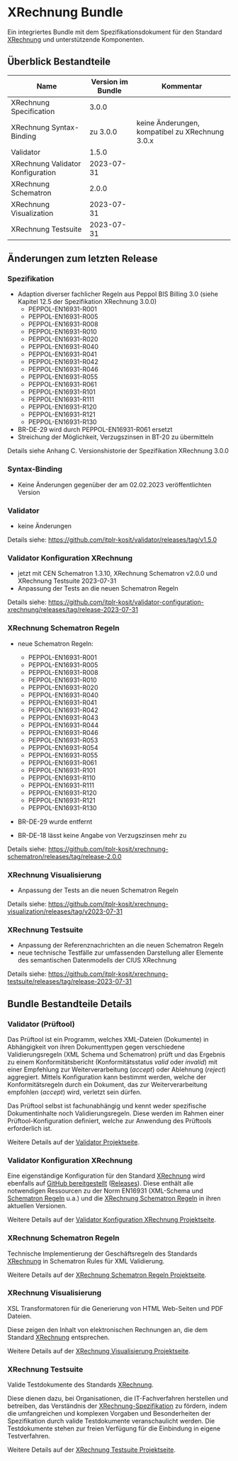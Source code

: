 # XRechnung Bundle

Ein integriertes Bundle mit dem Spezifikationsdokument für den Standard [XRechnung](https://xeinkauf.de/xrechnung/) und unterstützende Komponenten.

## Überblick Bestandteile

| Name                               | Version im Bundle | Kommentar |
|------------------------------------|-------------------|-----------|
| XRechnung Specification            | 3.0.0       |           |
| XRechnung Syntax-Binding           | zu 3.0.0       | keine Änderungen, kompatibel zu XRechnung 3.0.x |
| Validator                          | 1.5.0           |           |
| XRechnung Validator Konfiguration  | 2023-07-31      |           |
| XRechnung Schematron               | 2.0.0           |           |
| XRechnung Visualization            | 2023-07-31           |           |
| XRechnung Testsuite                | 2023-07-31          |           |

## Änderungen zum letzten Release

### Spezifikation

* Adaption diverser fachlicher Regeln aus Peppol BIS Billing 3.0 (siehe Kapitel 12.5 der Spezifikation XRechnung 3.0.0)
  * PEPPOL-EN16931-R001
  * PEPPOL-EN16931-R005
  * PEPPOL-EN16931-R008
  * PEPPOL-EN16931-R010
  * PEPPOL-EN16931-R020
  * PEPPOL-EN16931-R040
  * PEPPOL-EN16931-R041
  * PEPPOL-EN16931-R042
  * PEPPOL-EN16931-R046
  * PEPPOL-EN16931-R055
  * PEPPOL-EN16931-R061
  * PEPPOL-EN16931-R101
  * PEPPOL-EN16931-R111
  * PEPPOL-EN16931-R120
  * PEPPOL-EN16931-R121
  * PEPPOL-EN16931-R130
* BR-DE-29 wird durch PEPPOL-EN16931-R061 ersetzt
* Streichung der Möglichkeit, Verzugszinsen in BT-20 zu übermitteln

Details siehe Anhang C. Versionshistorie der Spezifikation XRechnung 3.0.0

### Syntax-Binding

* Keine Änderungen gegenüber der am 02.02.2023 veröffentlichten Version

### Validator

* keine Änderungen

Details siehe: https://github.com/itplr-kosit/validator/releases/tag/v1.5.0

### Validator Konfiguration XRechnung

* jetzt mit CEN Schematron 1.3.10, XRechnung Schematron v2.0.0 und XRechnung Testsuite 2023-07-31
* Anpassung der Tests an die neuen Schematron Regeln

Details siehe: https://github.com/itplr-kosit/validator-configuration-xrechnung/releases/tag/release-2023-07-31

### XRechnung Schematron Regeln

* neue Schematron Regeln:

  * PEPPOL-EN16931-R001
  * PEPPOL-EN16931-R005
  * PEPPOL-EN16931-R008
  * PEPPOL-EN16931-R010
  * PEPPOL-EN16931-R020
  * PEPPOL-EN16931-R040
  * PEPPOL-EN16931-R041
  * PEPPOL-EN16931-R042
  * PEPPOL-EN16931-R043
  * PEPPOL-EN16931-R044
  * PEPPOL-EN16931-R046
  * PEPPOL-EN16931-R053
  * PEPPOL-EN16931-R054
  * PEPPOL-EN16931-R055
  * PEPPOL-EN16931-R061
  * PEPPOL-EN16931-R101
  * PEPPOL-EN16931-R110
  * PEPPOL-EN16931-R111
  * PEPPOL-EN16931-R120
  * PEPPOL-EN16931-R121
  * PEPPOL-EN16931-R130

* BR-DE-29 wurde entfernt
* BR-DE-18 lässt keine Angabe von Verzugszinsen mehr zu

Details siehe: https://github.com/itplr-kosit/xrechnung-schematron/releases/tag/release-2.0.0

### XRechnung Visualisierung

* Anpassung der Tests an die neuen Schematron Regeln

Details siehe: https://github.com/itplr-kosit/xrechnung-visualization/releases/tag/v2023-07-31

### XRechnung Testsuite

* Anpassung der Referenznachrichten an die neuen Schematron Regeln
* neue technische Testfälle zur umfassenden Darstellung aller Elemente des semantischen Datenmodells der CIUS XRechnung

Details siehe: https://github.com/itplr-kosit/xrechnung-testsuite/releases/tag/release-2023-07-31

## Bundle Bestandteile Details

### Validator (Prüftool)

Das Prüftool ist ein Programm, welches XML-Dateien (Dokumente) in Abhängigkeit von ihren Dokumenttypen gegen verschiedene Validierungsregeln (XML Schema und Schematron) prüft und das Ergebnis zu einem Konformitätsbericht (Konformitätsstatus *valid* oder *invalid*) mit einer Empfehlung zur Weiterverarbeitung (*accept*) oder Ablehnung (*reject*) aggregiert. Mittels Konfiguration kann bestimmt werden, welche der Konformitätsregeln durch ein Dokument, das zur Weiterverarbeitung empfohlen (*accept*) wird, verletzt sein dürfen.

Das Prüftool selbst ist fachunabhängig und kennt weder spezifische Dokumentinhalte noch Validierungsregeln. Diese werden im Rahmen einer Prüftool-Konfiguration definiert, welche zur Anwendung des Prüftools erforderlich ist.

Weitere Details auf der [Validator Projektseite](https://github.com/itplr-kosit/validator).

### Validator Konfiguration XRechnung

Eine eigenständige Konfiguration für den Standard [XRechnung](https://xeinkauf.de/xrechnung/) wird ebenfalls auf [GitHub bereitgestellt](https://github.com/itplr-kosit/validator-configuration-xrechnung) ([Releases](https://github.com/itplr-kosit/validator-configuration-xrechnung/releases)). Diese enthält alle notwendigen Ressourcen zu der Norm EN16931 (XML-Schema und [Schematron Regeln](https://github.com/CenPC434/validation) u.a.) und die [XRechnung Schematron Regeln](https://github.com/itplr-kosit/xrechnung-schematron) in ihren aktuellen Versionen.

Weitere Details auf der [Validator Konfiguration XRechnung Projektseite](https://github.com/itplr-kosit/validator-configuration-xrechnung).

### XRechnung Schematron Regeln

Technische Implementierung der Geschäftsregeln des Standards [XRechnung](https://xeinkauf.de/xrechnung/) in Schematron Rules für XML Validierung.

Weitere Details auf der [XRechnung Schematron Regeln Projektseite](https://github.com/itplr-kosit/xrechnung-schematron).

### XRechnung Visualisierung

XSL Transformatoren für die Generierung von HTML Web-Seiten und PDF Dateien.

Diese zeigen den Inhalt von elektronischen Rechnungen an, die dem Standard [XRechnung](https://xeinkauf.de/xrechnung/) entsprechen.

Weitere Details auf der [XRechnung Visualisierung Projektseite](https://github.com/itplr-kosit/xrechnung-visualization).

### XRechnung Testsuite

Valide Testdokumente des Standards [XRechnung](https://xeinkauf.de/xrechnung/).

Diese dienen dazu, bei Organisationen, die IT-Fachverfahren herstellen und betreiben, das Verständnis der [XRechnung-Spezifikation](https://xeinkauf.de/xrechnung/versionen-und-bundles/) zu fördern, indem die umfangreichen und komplexen Vorgaben und Besonderheiten der Spezifikation durch valide Testdokumente veranschaulicht werden. Die Testdokumente stehen zur freien Verfügung für die Einbindung in eigene Testverfahren.

Weitere Details auf der [XRechnung Testsuite Projektseite](https://github.com/itplr-kosit/xrechnung-testsuite).
